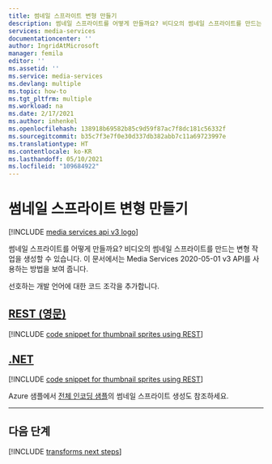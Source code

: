 ```yaml
---
title: 썸네일 스프라이트 변형 만들기
description: 썸네일 스프라이트를 어떻게 만들까요? 비디오의 썸네일 스프라이트를 만드는 변형 작업을 생성할 수 있습니다.  이 문서에서 그 방법을 보여줍니다.
services: media-services
documentationcenter: ''
author: IngridAtMicrosoft
manager: femila
editor: ''
ms.assetid: ''
ms.service: media-services
ms.devlang: multiple
ms.topic: how-to
ms.tgt_pltfrm: multiple
ms.workload: na
ms.date: 2/17/2021
ms.author: inhenkel
ms.openlocfilehash: 138918b69582b85c9d59f87ac7f8dc181c56332f
ms.sourcegitcommit: b35c7f3e7f0e30d337db382abb7c11a69723997e
ms.translationtype: HT
ms.contentlocale: ko-KR
ms.lasthandoff: 05/10/2021
ms.locfileid: "109684922"
---
```

# <a name="create-a-thumbnail-sprite-transform"></a>썸네일 스프라이트 변형 만들기

[!INCLUDE [media services api v3 logo](./includes/v3-hr.md)]

썸네일 스프라이트를 어떻게 만들까요? 비디오의 썸네일 스프라이트를 만드는 변형 작업을 생성할 수 있습니다.  이 문서에서는 Media Services 2020-05-01 v3 API를 사용하는 방법을 보여 줍니다.

선호하는 개발 언어에 대한 코드 조각을 추가합니다.

## <a name="rest"></a>[REST (영문)](#tab/rest/)

[!INCLUDE [code snippet for thumbnail sprites using REST](./includes/task-create-thumb-sprites-rest.md)]

## <a name="net"></a>[.NET](#tab/dotnet/)

[!INCLUDE [code snippet for thumbnail sprites using REST](./includes/task-create-thumb-sprites-dotnet.md)]

Azure 샘플에서 [전체 인코딩 샘플](https://github.com/Azure-Samples/media-services-v3-dotnet/blob/main/VideoEncoding/Encoding_SpriteThumbnail/Program.cs#L261-L287)의 썸네일 스프라이트 생성도 참조하세요.

---

## <a name="next-steps"></a>다음 단계

[!INCLUDE [transforms next steps](./includes/transforms-next-steps.md)]
